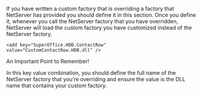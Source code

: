 <properties date="2016-05-10"
SortOrder="122"
/>

If you have written a custom factory that is overriding a factory that NetServer has provided you should define it in this section. Once you define it, whenever you call the NetServer factory that you have overridden, NetServer will load the custom factory you have customized instead of the NetServer factory. 

```
<add key="SuperOffice.HDB.ContactRow"
value="CustomContactRow.HDB.dll" />
```

 

An Important Point to Remember!

In this key value combination, you should define the full name of the NetServer factory that you’re overriding and ensure the value is the DLL name that contains your custom factory.
